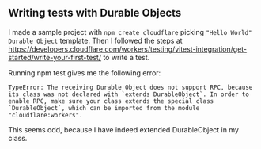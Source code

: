 ## Writing tests with Durable Objects

I made a sample project with `npm create cloudflare` picking `"Hello World" Durable Object` template. Then I followed the steps at https://developers.cloudflare.com/workers/testing/vitest-integration/get-started/write-your-first-test/ to write a test.

Running npm test gives me the following error:

```
TypeError: The receiving Durable Object does not support RPC, because its class was not declared with `extends DurableObject`. In order to enable RPC, make sure your class extends the special class `DurableObject`, which can be imported from the module "cloudflare:workers".
```

This seems odd, because I have indeed extended DurableObject in my class.
